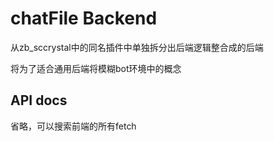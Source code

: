 # chatFile Backend
从zb_sccrystal中的同名插件中单独拆分出后端逻辑整合成的后端

将为了适合通用后端将模糊bot环境中的概念

## API docs
省略，可以搜索前端的所有fetch